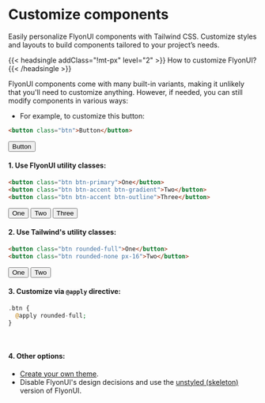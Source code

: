 # Customize components

Easily personalize FlyonUI components with Tailwind CSS. Customize styles and layouts to build components tailored to your project’s needs.

<!-------------------- How to customize FlyonUI? -------------------->

{{< headsingle addClass="!mt-px" level="2" >}} How to customize FlyonUI? {{< /headsingle >}}

FlyonUI components come with many built-in variants, making it unlikely that you'll need to customize anything. However, if needed, you can still modify components in various ways:

- For example, to customize this button:

```html
<button class="btn">Button</button>
```

<button class="btn mt-4">Button</button>

<!-- Use FlyonUI utility classes: -->

#### 1. Use FlyonUI utility classes:

```html
<button class="btn btn-primary">One</button>
<button class="btn btn-accent btn-gradient">Two</button>
<button class="btn btn-accent btn-outline">Three</button>
```

<div class="flex items-center gap-4 my-4">
  <button class="btn btn-primary">One</button>
  <button class="btn btn-accent btn-gradient">Two</button>
  <button class="btn btn-error btn-outline">Three</button>
</div>

<!-- Use Tailwind's utility classes: -->

#### 2. Use Tailwind's utility classes:

```html
<button class="btn rounded-full">One</button>
<button class="btn rounded-none px-16">Two</button>
```

<div class="flex items-center gap-4 my-4">
  <button class="btn rounded-full">One</button>
  <button class="btn rounded-none px-16">Two</button>
</div>

<!-- Customize via CSS using Tailwind's `@apply` directive: -->

#### 3. Customize via `@apply` directive:

```php
.btn {
  @apply rounded-full;
}
```

<br/>

<!-- Other options: -->

#### 4. Other options:

- [Create your own theme](customization/themes/).
- Disable FlyonUI's design decisions and use the [unstyled (skeleton)](customization/config/#styled) version of FlyonUI.
